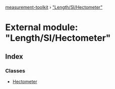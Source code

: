 [measurement-toolkit](../README.md) › ["Length/SI/Hectometer"](_length_si_hectometer_.md)

# External module: "Length/SI/Hectometer"

## Index

### Classes

* [Hectometer](../classes/_length_si_hectometer_.hectometer.md)
